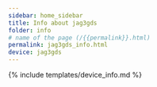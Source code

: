 ```yaml
---
sidebar: home_sidebar
title: Info about jag3gds
folder: info
# name of the page (/{{permalink}}.html)
permalink: jag3gds_info.html
device: jag3gds
---
```

{% include templates/device_info.md %}

